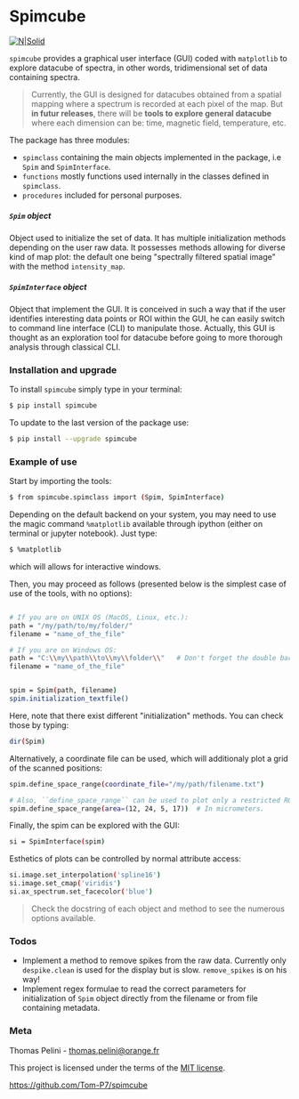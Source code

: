 # Spimcube

[![N|Solid](https://cldup.com/dTxpPi9lDf.thumb.png)](https://nodesource.com/products/nsolid)

``spimcube`` provides a graphical user interface (GUI) coded with ``matplotlib`` to explore datacube of spectra, in other words, tridimensional set of data containing spectra.

> Currently, the GUI is designed for datacubes obtained from a spatial mapping where a spectrum is recorded at each pixel of the map. But **in futur releases**, there will be **tools to explore general datacube** where each dimension can be: time, magnetic field, temperature, etc.

The package has three modules:

- ``spimclass`` containing the main objects implemented in the package, i.e ``Spim`` and ``SpimInterface``.
- ``functions`` mostly functions used internally in the classes defined in ``spimclass``.
- ``procedures`` included for personal purposes.

##### ``Spim`` object

Object used to initialize the set of data. It has multiple initialization methods depending on the user raw data.
It possesses methods allowing for diverse kind of map plot: the default one being "spectrally filtered spatial image" with the method ``intensity_map``.

##### ``SpimInterface`` object

Object that implement the GUI.
It is conceived in such a way that if the user identifies interesting data points or ROI within the GUI, he can easily switch to command line interface (CLI) to manipulate those. Actually, this GUI is thought as an exploration tool for datacube before going to more thorough analysis through classical CLI.

### Installation and upgrade

To install ``spimcube`` simply type in your terminal: 

```sh
$ pip install spimcube
```
To update to the last version of the package use:

```sh
$ pip install --upgrade spimcube
```

### Example of use

Start by importing the tools:
```sh
$ from spimcube.spimclass import (Spim, SpimInterface)
```

Depending on the default backend on your system, you may need to use the magic command ``%matplotlib`` available through ipython (either on terminal or jupyter notebook). Just type:
```sh
$ %matplotlib
```
which will allows for interactive windows.

Then, you may proceed as follows (presented below is the simplest case of use of the tools, with no options):

```sh

# If you are on UNIX OS (MacOS, Linux, etc.):
path = "/my/path/to/my/folder/"
filename = "name_of_the_file"

# If you are on Windows OS:
path = "C:\\my\\path\\to\\my\\folder\\"   # Don't forget the double backslash, otherwise python interpret '\' as an escape character.
filename = "name_of_the_file"


spim = Spim(path, filename)
spim.initialization_textfile()
```
Here, note that there exist different "initialization" methods. You can check those by typing:

```sh
dir(Spim)
```

Alternatively, a coordinate file can be used, which will additionaly plot a grid of the scanned positions:
```sh
spim.define_space_range(coordinate_file="/my/path/filename.txt")

# Also, ``define_space_range`` can be used to plot only a restricted ROI:
spim.define_space_range(area=(12, 24, 5, 17))  # In micrometers.

```

Finally, the spim can be explored with the GUI:

```sh
si = SpimInterface(spim)
```

Esthetics of plots can be controlled by normal attribute access:
```sh
si.image.set_interpolation('spline16')
si.image.set_cmap('viridis')
si.ax_spectrum.set_facecolor('blue')
```

> Check the docstring of each object and method to see the numerous options available.

### Todos

 - Implement a method to remove spikes from the raw data. Currently only ``despike.clean`` is used for the display but is slow. ``remove_spikes`` is on his way!
 - Implement regex formulae to read the correct parameters for initialization of ``Spim`` object directly from the filename or from file containing metadata.


### Meta

Thomas Pelini - thomas.pelini@orange.fr

This project is licensed under the terms of the [MIT license][MITLicense].

[//]: # (These are reference links used in the body of this note and get stripped out when the markdown processor does its job. There is no need to format nicely because it shouldn't be seen. Thanks SO - http://stackoverflow.com/questions/4823468/store-comments-in-markdown-syntax)

https://github.com/Tom-P7/spimcube

[MITLicense]: <https://github.com/Tom-P7/spimcube/blob/master/LICENSE>
